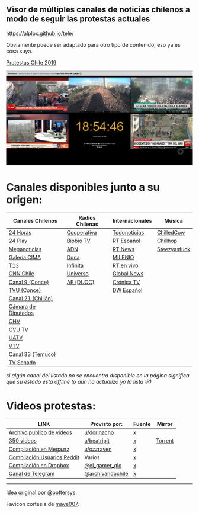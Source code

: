 ## Visor de múltiples canales de noticias chilenos a modo de seguir las protestas actuales
https://alplox.github.io/tele/

Obviamente puede ser adaptado para otro tipo de contenido, eso ya es cosa suya.

[Protestas Chile 2019](https://es.wikipedia.org/wiki/Protestas_en_Chile_de_2019) 

[![](https://raw.githubusercontent.com/Alplox/tele/master/ejemplo.jpg)](https://alplox.github.io/tele/)

# Canales disponibles junto a su origen:
| Canales Chilenos      | Radios Chilenas       | Internacionales | Música     |
| ------------- | ------------- | ------------- | -------------|
| [24 Horas](https://www.youtube.com/channel/UCTXNz3gjAypWp3EhlIATEJQ)      | [Cooperativa](http://programas.cooperativa.cl/showalairelibre/)   | [Todonoticias](https://www.youtube.com/channel/UCj6PcyLvpnIRT_2W_mwa9Aw) | [ChilledCow](https://www.youtube.com/channel/UCSJ4gkVC6NrvII8umztf0Ow)   |
| [24 Play](https://www.youtube.com/channel/UCeKSSTjG4r-Qvcpjnwgo0VQ)       | [Biobio TV](https://www.biobiochile.cl/biobiotv/)     | [RT Español](https://www.youtube.com/channel/UC2mtXUpAYLYJIZ2deSPhlqw)    | [Chillhop](https://www.youtube.com/channel/UCOxqgCwgOqC2lMqC5PYz_Dg)    |
| [Meganoticias](https://www.youtube.com/channel/UCkccyEbqhhM3uKOI6Shm-4Q)  | [ADN](http://tv.adnradio.cl/)           | [RT News](https://www.youtube.com/channel/UCpwvZwUam-URkxB7g4USKpg)       | [Steezyasfuck](https://www.youtube.com/channel/UCsIg9WMfxjZZvwROleiVsQg) |
| [Galería CIMA](https://www.youtube.com/channel/UC4GOcOKkEefz5NamN4WyMFg)  | [Duna](https://www.duna.cl/tv/)   | [MILENIO](https://www.youtube.com/user/MILENIO)       |              |
| [T13](https://www.youtube.com/channel/UCsRnhjcUCR78Q3Ud6OXCTNg)   | [Infinita](http://www.infinita.cl/home/)      | [RT en vivo](https://www.youtube.com/channel/UCEIhICHOQOonjE6V0SLdrHQ)                |              |     
| [CNN Chile](https://www.youtube.com/user/cnnchile)     | [Universo](https://www.universo.cl/)    | [Global News](https://www.youtube.com/user/GlobalToronto)        |              |
| [Canal 9 (Conce)](https://www.canal9.cl/en-vivo/) | [AE (DUOC)](https://www.aeradio.cl/)     | [Crónica TV](https://www.youtube.com/channel/UCT7KFGv6s2a-rh2Jq8ZdM1g)              |              | 
| [TVU (Conce)](https://www.tvu.cl/)   |      |                [DW Español](https://www.youtube.com/channel/UCT4Jg8h03dD0iN3Pb5L0PMA)             |
| [Canal 21 (Chillán)](http://www.canal21tv.cl/wp/en-vivo/)  |         |               |              |
| [Cámara de Diputados](http://webtv.camara.cl/) |            |               |              |
| [CHV](http://www.chilevision.cl/senal-online/)           |               |               |              |
| [CVU TV](https://pucvmultimedios.cl/senal-online-tv.php) |               |               |              |
| [UATV](https://uatv.cl/uatv-en-vivo/) |               |               |              |
| [VTV](http://canalvtv.cl/vtv/) |               |               |              |
| [Canal 33 (Temuco)](http://www.canal33.cl/online.php)|               |               |              |
| [TV Senado](https://tv.senado.cl/)|               |               |              |

*si algún canal del listado no se encuentra disponible en la página significa que su estado esta offline (o aún no actualizo yo la lista :P)*
# Videos protestas:

| LINK | Provisto por: | Fuente | Mirror         |
| ------------- | ------------- | ------------- | ------------|
| [Archivo publico de videos](https://archivopublico.smvi.co/)     | [u/dorinacho](https://old.reddit.com/user/dorinacho) | [x](https://old.reddit.com/r/chile/comments/dlllnq/donde_difundir_v%C3%ADdeos_sobre_las_protestas/f4rl0lv/) | 
| [350 videos](https://drive.google.com/drive/folders/1xO5rwXFK1gOTuEzDf4wdtJFvyVqSqEXL) | [u/beatripit](https://old.reddit.com/user/beatripit/) | [x](https://old.reddit.com/r/DataHoarder/comments/dsilcn/anyone_hoarding_chile_protest_videos/) | [Torrent](http://mgnet.me/dRVn4G6)
| [Compilación en Mega.nz](https://mega.nz/#F!lxon3KbL!NhlrKdgexf6jY36k6ndcaQ) | [u/ozzraven](https://old.reddit.com/user/ozzraven)| [x](https://old.reddit.com/r/chile/comments/dlllnq/donde_difundir_v%C3%ADdeos_sobre_las_protestas/f4rl0lv/)
| [Compilación Usuarios Reddit](https://old.reddit.com/r/chile/comments/dko63j/thread_de_videos_manifestaciones_octubre_2019/) | Varios | [x](https://old.reddit.com/r/chile/comments/dko63j/thread_de_videos_manifestaciones_octubre_2019/)
| [Compilación en Dropbox](https://www.dropbox.com/sh/90int9i5w5pqkig/AAA-3nBgN5qEkU2BgRKtOGS-a?dl=0) | [@el_gamer_qlo](https://twitter.com/el_gamer_qlo/) | [x](https://twitter.com/el_gamer_qlo/status/1187034417442775041)
| [Canal de Telegram](https://t.me/s/archivandochile) | [@archivandochile](https://twitter.com/ArchivandoChile) | [x](https://twitter.com/ArchivandoChile/status/1186675232830054412)

___
[Idea original](http://pslabs.cl/tele.html) por [@pottersys](https://twitter.com/pottersys).

Favicon cortesía de [mave007](https://github.com/mave007).
